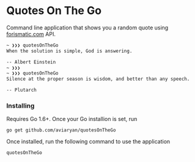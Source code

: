 # Quotes On The Go

Command line application that shows you a random quote using [forismatic.com](http://forismatic.com/en/) API. 

```sh
~ ❯❯❯ quotesOnTheGo
When the solution is simple, God is answering.  

-- Albert Einstein
~ ❯❯❯
~ ❯❯❯ quotesOnTheGo
Silence at the proper season is wisdom, and better than any speech.  

-- Plutarch 
```

### Installing

Requires Go 1.6+. Once your Go installion is set, run

```
go get github.com/aviaryan/quotesOnTheGo
```

Once installed, run the following command to use the application

```
quotesOnTheGo
```
